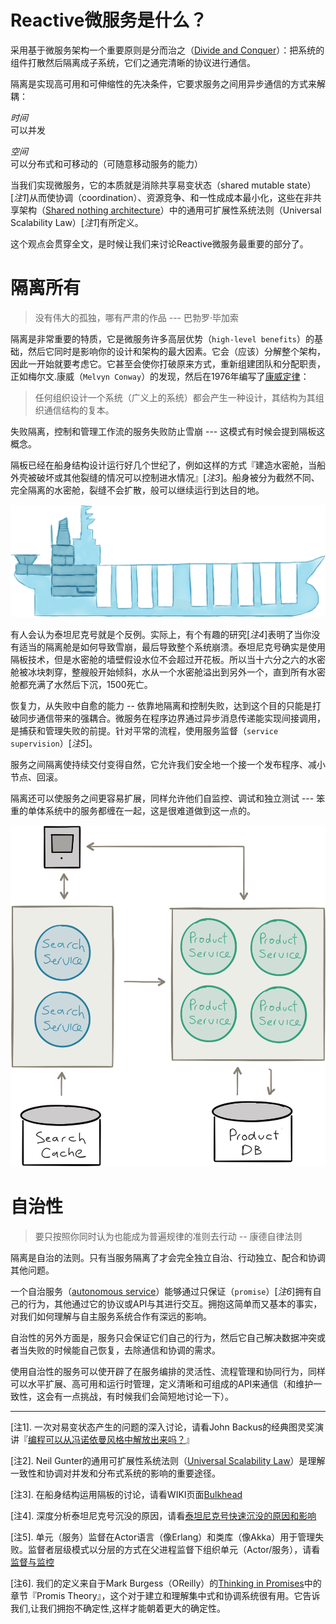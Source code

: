Reactive微服务是什么？
=========================== 
采用基于微服务架构一个重要原则是分而治之（[Divide and Conquer](https://en.wikipedia.org/wiki/Divide_and_conquer_algorithms)）：把系统的组件打散然后隔离成子系统，它们之通完清晰的协议进行通信。

隔离是实现高可用和可伸缩性的先决条件，它要求服务之间用异步通信的方式来解耦：

*时间*    
    可以并发

*空间*    
    可以分布式和可移动的（可随意移动服务的能力） 

当我们实现微服务，它的本质就是消除共享易变状态（shared mutable state）[*注1*]从而使协调（coordination）、资源竞争、和一性成成本最小化，这些在非共享架构（[Shared nothing architecture](https://en.wikipedia.org/wiki/Shared_nothing_architecture)）中的通用可扩展性系统法则（Universal Scalability Law）[*注1*]有所定义。		

这个观点会贯穿全文，是时候让我们来讨论Reactive微服务最重要的部分了。

隔离所有
===========================

> 没有伟大的孤独，哪有严肃的作品 ---  巴勃罗·毕加索

隔离是非常重要的特质，它是微服务许多高层优势（`high-level benefits`）的基础，然后它同时是影响你的设计和架构的最大因素。它会（应该）分解整个架构，因此一开始就要考虑它。它甚至会使你打破原来方式，重新组建团队和分配职责，正如梅尔文.康威（`Melvyn Conway`）的发现，然后在1976年编写了[康威定律](http://melconway.com/Home/Conways_Law.html)：   

> 任何组织设计一个系统（广义上的系统）都会产生一种设计，其结构为其组织通信结构的复本。 

失败隔离，控制和管理工作流的服务失败防止雪崩 --- 这模式有时候会提到隔板这概念。

隔板已经在船身结构设计运行好几个世纪了，例如这样的方式『建造水密舱，当船外壳被破坏或其他裂缝的情况可以控制进水情况』[*注3*]。船身被分为截然不同、完全隔离的水密舱，裂缝不会扩散，般可以继续运行到达目的地。

![](images/Bulkheading.png)

有人会认为泰坦尼克号就是个反例。实际上，有个有趣的研究[*注4*]表明了当你没有适当的隔离舱是如何导致雪崩，最后导致整个系统崩溃。泰坦尼克号确实是使用隔板技术，但是水密舱的墙壁假设水位不会超过开花板。所以当十六分之六的水密舱被冰块刺穿，整艘般开始倾斜，水从一个水密舱溢出到另外一个，直到所有水密舱都充满了水然后下沉，1500死亡。

恢复力，从失败中自愈的能力 -- 依靠地隔离和控制失败，达到这个目的只能是打破同步通信带来的强耦合。微服务在程序边界通过异步消息传递能实现间接调用，是捕获和管理失败的前提。针对平常的流程，使用服务监督（`service supervision`）[*注5*]。

服务之间隔离使持续交付变得自然，它允许我们安全地一个接一个发布程序、减小节点、回滚。

隔离还可以使服务之间更容易扩展，同样允许他们自监控、调试和独立测试 --- 笨重的单体系统中的服务都缠在一起，这是很难道做到这一点的。

![](images/BoundedContexts.png)

自治性
=========================

> 要只按照你同时认为也能成为普遍规律的准则去行动 -- 康德自律法则

隔离是自治的法则。只有当服务隔离了才会完全独立自治、行动独立、配合和协调其他问题。

一个自治服务（[autonomous service](https://en.wikipedia.org/wiki/Service_autonomy_principle)）能够通过只保证（`promise`）[*注6*]拥有自己的行为，其他通过它的协议或API与其进行交互。拥抱这简单而又基本的事实，对我们如何理解与自主服务系统合作有深远的影响。

自治性的另外方面是，服务只会保证它们自己的行为，然后它自己解决数据冲突或者当失败的时候能自己恢复，去除通信和协调的需求。

使用自治性的服务可以使开辟了在服务编排的灵活性、流程管理和协同行为，同样可以水平扩展、高可用和运行时管理，定义清晰和可组成的API来通信（和维护一致性，这会有一点挑战，有时候我们会简短地讨论一下）。

----------------------------		
[注1]. 一次对易变状态产生的问题的深入讨论，请看John Backus的经典图灵奖演讲『[编程可以从冯诺依曼风格中解放出来吗？](http://delivery.acm.org/10.1145/360000/359579/a1977-backus.pdf)』 

[注2]. Neil Gunter的通用可扩展性系统法则（[Universal Scalability Law](http://www.perfdynamics.com/Manifesto/USLscalability.html)）是理解一致性和协调对并发和分布式系统的影响的重要途径。

[注3]. 在船身结构运用隔板的讨论，请看WIKI页面[Bulkhead](https://en.wikipedia.org/wiki/Bulkhead_(partition))

[注4]. 深度分析泰坦尼克号沉没的原因，请看[泰坦尼克号快速沉没的原因和影响](http://writing.engr.psu.edu/uer/bassett.html)

[注5]. 单元（服务）监督在Actor语言（像Erlang）和类库（像Akka）用于管理失败。监督者层级模式以分层的方式在父进程监督下组织单元（Actor/服务），请看[监督与监控](http://doc.akka.io/docs/akka/snapshot/general/supervision.html)

[注6]. 我们的定义来自于Mark Burgess（OReilly）的[Thinking in Promises](http://markburgess.org/TIpromises.html)中的章节『Promis Theory』，这个对于建立和理解集中式和协调系统很有用。它告诉我们,让我们拥抱不确定性,这样才能朝着更大的确定性。
